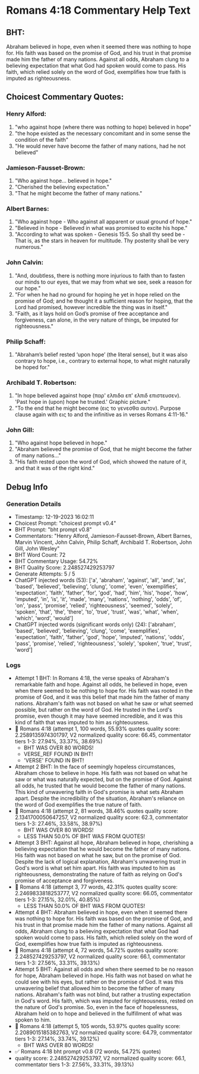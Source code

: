 # Romans 4:18 Commentary Help Text

## BHT:
Abraham believed in hope, even when it seemed there was nothing to hope for. His faith was based on the promise of God, and his trust in that promise made him the father of many nations. Against all odds, Abraham clung to a believing expectation that what God had spoken would come to pass. His faith, which relied solely on the word of God, exemplifies how true faith is imputed as righteousness.

## Choicest Commentary Quotes:
### Henry Alford:
1. "who against hope (where there was nothing to hope) believed in hope" 
2. "the hope existed as the necessary concomitant and in some sense the condition of the faith"
3. "He would never have become the father of many nations, had he not believed"

### Jamieson-Fausset-Brown:
1. "Who against hope... believed in hope." 
2. "Cherished the believing expectation."
3. "That he might become the father of many nations."

### Albert Barnes:
1. "Who against hope - Who against all apparent or usual ground of hope."
2. "Believed in hope - Believed in what was promised to excite his hope."
3. "According to what was spoken - Genesis 15:5. So shall thy seed be - That is, as the stars in heaven for multitude. Thy posterity shall be very numerous."

### John Calvin:
1. "And, doubtless, there is nothing more injurious to faith than to fasten our minds to our eyes, that we may from what we see, seek a reason for our hope."
2. "For when he had no ground for hoping he yet in hope relied on the promise of God; and he thought it a sufficient reason for hoping, that the Lord had promised, however incredible the thing was in itself."
3. "Faith, as it lays hold on God’s promise of free acceptance and forgiveness, can alone, in the very nature of things, be imputed for righteousness."

### Philip Schaff:
1. "Abraham’s belief rested ‘upon hope’ (the literal sense), but it was also contrary to hope, i.e., contrary to external hope, to what might naturally be hoped for."

### Archibald T. Robertson:
1. "In hope believed against hope (παρ' ελπιδα επ' ελπιδ επιστευσεν). 'Past hope in (upon) hope he trusted.' Graphic picture."
2. "To the end that he might become (εις το γενεσθα αυτον). Purpose clause again with εις to and the infinitive as in verses Romans 4:11-16."

### John Gill:
1. "Who against hope believed in hope." 
2. "Abraham believed the promise of God, that he might become the father of many nations..."
3. "His faith rested upon the word of God, which showed the nature of it, and that it was of the right kind."


## Debug Info
### Generation Details
- Timestamp: 12-19-2023 16:02:11
- Choicest Prompt: "choicest prompt v0.4"
- BHT Prompt: "bht prompt v0.8"
- Commentators: "Henry Alford, Jamieson-Fausset-Brown, Albert Barnes, Marvin Vincent, John Calvin, Philip Schaff, Archibald T. Robertson, John Gill, John Wesley"
- BHT Word Count: 72
- BHT Commentary Usage: 54.72%
- BHT Quality Score: 2.248527429253797
- Generate Attempts: 5 / 5
- ChatGPT injected words (53):
	['a', 'abraham', 'against', 'all', 'and', 'as', 'based', 'believed', 'believing', 'clung', 'come', 'even', 'exemplifies', 'expectation', 'faith', 'father', 'for', 'god', 'had', 'him', 'his', 'hope', 'how', 'imputed', 'in', 'is', 'it', 'made', 'many', 'nations', 'nothing', 'odds', 'of', 'on', 'pass', 'promise', 'relied', 'righteousness', 'seemed', 'solely', 'spoken', 'that', 'the', 'there', 'to', 'true', 'trust', 'was', 'what', 'when', 'which', 'word', 'would']
- ChatGPT injected words (significant words only) (24):
	['abraham', 'based', 'believed', 'believing', 'clung', 'come', 'exemplifies', 'expectation', 'faith', 'father', 'god', 'hope', 'imputed', 'nations', 'odds', 'pass', 'promise', 'relied', 'righteousness', 'solely', 'spoken', 'true', 'trust', 'word']

### Logs
- Attempt 1 BHT: In Romans 4:18, the verse speaks of Abraham's remarkable faith and hope. Against all odds, he believed in hope, even when there seemed to be nothing to hope for. His faith was rooted in the promise of God, and it was this belief that made him the father of many nations. Abraham's faith was not based on what he saw or what seemed possible, but rather on the word of God. He trusted in the Lord's promise, even though it may have seemed incredible, and it was this kind of faith that was imputed to him as righteousness.
- 🔄 Romans 4:18 (attempt 1, 100 words, 55.93% quotes quality score: 2.2589135974301797, V2 normalized quality score: 66.45, commentator tiers 1-3: 27.94%, 33.37%, 38.69%) 
	- BHT WAS OVER 80 WORDS! 
	- VERSE_REF FOUND IN BHT! 
	- 'VERSE' FOUND IN BHT!
- Attempt 2 BHT: In the face of seemingly hopeless circumstances, Abraham chose to believe in hope. His faith was not based on what he saw or what was naturally expected, but on the promise of God. Against all odds, he trusted that he would become the father of many nations. This kind of unwavering faith in God's promise is what sets Abraham apart. Despite the incredibility of the situation, Abraham's reliance on the word of God exemplifies the true nature of faith.
- 🔄 Romans 4:18 (attempt 2, 81 words, 38.46% quotes quality score: 2.1341700050647257, V2 normalized quality score: 62.3, commentator tiers 1-3: 27.46%, 33.58%, 38.97%) 
	- BHT WAS OVER 80 WORDS! 
	- LESS THAN 50.0% OF BHT WAS FROM QUOTES!
- Attempt 3 BHT: Against all hope, Abraham believed in hope, cherishing a believing expectation that he would become the father of many nations. His faith was not based on what he saw, but on the promise of God. Despite the lack of logical explanation, Abraham's unwavering trust in God's word is what set him apart. His faith was imputed to him as righteousness, demonstrating the nature of faith as relying on God's promise of acceptance and forgiveness.
- 🔄 Romans 4:18 (attempt 3, 77 words, 42.31% quotes quality score: 2.2469833818253777, V2 normalized quality score: 66.05, commentator tiers 1-3: 27.15%, 32.01%, 40.85%) 
	- LESS THAN 50.0% OF BHT WAS FROM QUOTES!
- Attempt 4 BHT: Abraham believed in hope, even when it seemed there was nothing to hope for. His faith was based on the promise of God, and his trust in that promise made him the father of many nations. Against all odds, Abraham clung to a believing expectation that what God had spoken would come to pass. His faith, which relied solely on the word of God, exemplifies how true faith is imputed as righteousness.
- 🔄 Romans 4:18 (attempt 4, 72 words, 54.72% quotes quality score: 2.248527429253797, V2 normalized quality score: 66.1, commentator tiers 1-3: 27.56%, 33.31%, 39.13%)
- Attempt 5 BHT: Against all odds and when there seemed to be no reason for hope, Abraham believed in hope. His faith was not based on what he could see with his eyes, but rather on the promise of God. It was this unwavering belief that allowed him to become the father of many nations. Abraham's faith was not blind, but rather a trusting expectation in God's word. His faith, which was imputed for righteousness, rested on the nature of God's promise. So, even in the face of hopelessness, Abraham held on to hope and believed in the fulfillment of what was spoken to him.
- 🔄 Romans 4:18 (attempt 5, 105 words, 53.97% quotes quality score: 2.2089015185382763, V2 normalized quality score: 64.79, commentator tiers 1-3: 27.14%, 33.74%, 39.12%) 
	- BHT WAS OVER 80 WORDS!
- ✅ Romans 4:18 bht prompt v0.8 (72 words, 54.72% quotes)
- quality score: 2.248527429253797, V2 normalized quality score: 66.1, commentator tiers 1-3: 27.56%, 33.31%, 39.13%)